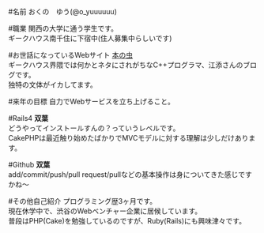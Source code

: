 #名前
おくの　ゆう(@o_yuuuuuu)   

#職業
関西の大学に通う学生です。  
ギークハウス南千住に下宿中(住人募集中らしいです)

#お世話になっているWebサイト
[本の虫](http://cpplover.blogspot.jp/)  
ギークハウス界隈では何かとネタにされがちなC++プログラマ、江添さんのブログです。  
独特の文体がイカしてます。

#来年の目標
自力でWebサービスを立ち上げること。

#Rails4
__双葉__  
どうやってインストールすんの？っていうレベルです。  
CakePHPは最近触り始めたばかりでMVCモデルに対する理解は少しだけあります。

#Github
__双葉__  
add/commit/push/pull request/pullなどの基本操作は身についてきた感じですかね〜

#その他自己紹介
プログラミング歴3ヶ月です。  
現在休学中で、渋谷のWebベンチャー企業に居候しています。  
普段はPHP(Cake)を勉強しているのですが、Ruby(Rails)にも興味津々です。 
